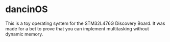 # dancinOS

This is a toy operating system for the STM32L476G Discovery Board. It was made for a bet to prove that you can implement multitasking without dynamic memory.
